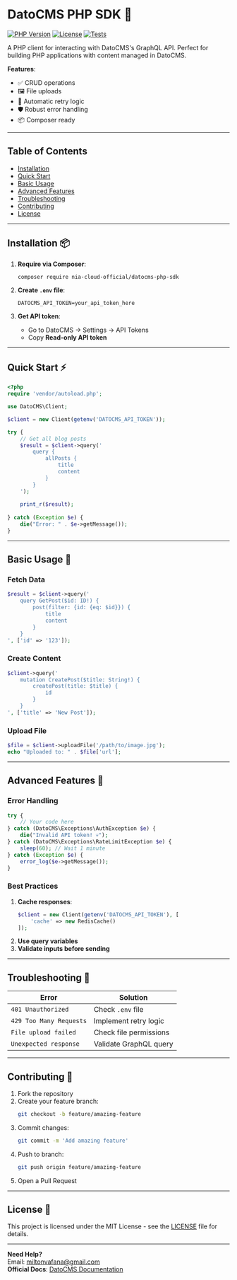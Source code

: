 # DatoCMS PHP SDK 🚀

[![PHP Version](https://img.shields.io/badge/php-7.4%2B-blue)](https://php.net)
[![License](https://img.shields.io/badge/license-MIT-green)](LICENSE)
[![Tests](https://github.com/yourname/datocms-php-sdk/actions/workflows/tests.yml/badge.svg)](https://github.com/yourname/datocms-php-sdk/actions)

A PHP client for interacting with DatoCMS's GraphQL API. Perfect for building PHP applications with content managed in DatoCMS.

**Features**:
- ✅ CRUD operations
- 🖼 File uploads
- 🔄 Automatic retry logic
- 🛡️ Robust error handling
- 📦 Composer ready

---

## Table of Contents
- [Installation](#installation)
- [Quick Start](#quick-start)
- [Basic Usage](#basic-usage)
- [Advanced Features](#advanced-features)
- [Troubleshooting](#troubleshooting)
- [Contributing](#contributing)
- [License](#license)

---

## Installation 📦

1. **Require via Composer**:
   ```bash
   composer require nia-cloud-official/datocms-php-sdk
   ```

2. **Create `.env` file**:
   ```env
   DATOCMS_API_TOKEN=your_api_token_here
   ```

3. **Get API token**:
   - Go to DatoCMS → Settings → API Tokens
   - Copy **Read-only API token**

---

## Quick Start ⚡

```php
<?php
require 'vendor/autoload.php';

use DatoCMS\Client;

$client = new Client(getenv('DATOCMS_API_TOKEN'));

try {
    // Get all blog posts
    $result = $client->query('
        query {
            allPosts {
                title
                content
            }
        }
    ');
    
    print_r($result);
    
} catch (Exception $e) {
    die("Error: " . $e->getMessage());
}
```

---

## Basic Usage 📖

### Fetch Data
```php
$result = $client->query('
    query GetPost($id: ID!) {
        post(filter: {id: {eq: $id}}) {
            title
            content
        }
    }
', ['id' => '123']);
```

### Create Content
```php
$client->query('
    mutation CreatePost($title: String!) {
        createPost(title: $title) {
            id
        }
    }
', ['title' => 'New Post']);
```

### Upload File
```php
$file = $client->uploadFile('/path/to/image.jpg');
echo "Uploaded to: " . $file['url'];
```

---

## Advanced Features 🧠

### Error Handling
```php
try {
    // Your code here
} catch (DatoCMS\Exceptions\AuthException $e) {
    die("Invalid API token! 💀");
} catch (DatoCMS\Exceptions\RateLimitException $e) {
    sleep(60); // Wait 1 minute
} catch (Exception $e) {
    error_log($e->getMessage());
}
```

### Best Practices
1. **Cache responses**:
   ```php
   $client = new Client(getenv('DATOCMS_API_TOKEN'), [
       'cache' => new RedisCache()
   ]);
   ```
2. **Use query variables**
3. **Validate inputs before sending**

---

## Troubleshooting 🔧

| Error | Solution |
|-------|----------|
| `401 Unauthorized` | Check `.env` file |
| `429 Too Many Requests` | Implement retry logic |
| `File upload failed` | Check file permissions |
| `Unexpected response` | Validate GraphQL query |

---

## Contributing 🤝

1. Fork the repository
2. Create your feature branch:
   ```bash
   git checkout -b feature/amazing-feature
   ```
3. Commit changes:
   ```bash
   git commit -m 'Add amazing feature'
   ```
4. Push to branch:
   ```bash
   git push origin feature/amazing-feature
   ```
5. Open a Pull Request

---

## License 📄

This project is licensed under the MIT License - see the [LICENSE](LICENSE) file for details.

---

**Need Help?**  
Email: [miltonvafana@gmail.com](mailto:miltonvafana@gmail.com)  
**Official Docs**: [DatoCMS Documentation](https://www.datocms.com/docs)
